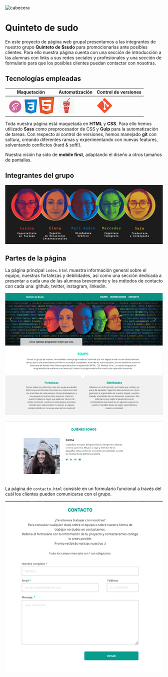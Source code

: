 ![cabecera](./images/cabecera.gif)

# Quinteto de sudo

En este proyecto de página web grupal presentamos a las integrantes de nuestro grupo **Quinteto de $sudo** para promocionarlas ante posibles clientes. Para ello nuestra página cuenta con una sección de introducción a las alumnas con links a sus redes sociales y profesionales y una sección de formulario para que los posibles clientes puedan contactar con nosotras.

## Tecnologías empleadas

| Maquetación                                                  | Automatización                             | Control de versiones                     |
| ------------------------------------------------------------ | ------------------------------------------ | ---------------------------------------- |
| ![sass](./images/icons/sass.png)![css](./images/icons/css.jpg)![html5](./images/icons/html5.png) | ![gulp-icon](./images/icons/gulp-icon.jpg) | ![git-icon](./images/icons/git-icon.png) |

Toda nuestra página está maquetada en **HTML** y **CSS**. Para ello hemos utilizado **Sass** como preprocesador de CSS y **Gulp** para la automatización de tareas. Con respecto al control de versiones, hemos manejado **git** con soltura, creando diferentes ramas y experimentando con nuevas features, solventando conflictos (hard & soft!).

Nuestra visión ha sido de **mobile first**, adaptando el diseño a otros tamaños de pantallas. 



## Integrantes del grupo

![image-20200617133706247](./images/image-20200617133706247.png)



## Partes de la página

La página principal `index.html` muestra información general sobre el equipo, nuestras fortalezas y debilidades, así como una sección dedicada a presentar a cada una de las alumnas brevemente y los métodos de contacto con cada una: github, twitter, instagram, linkedin. 

![image-20200617135936289](./images/image-20200617135936289.png)

![image-20200617140045386](./images/image-20200617140045386.png)



La página de `contacto.html`  consiste en un formulario funcional a través del cuál los clientes pueden comunicarse con el grupo. 



![image-20200617135959951](./images/image-20200617135959951.png)